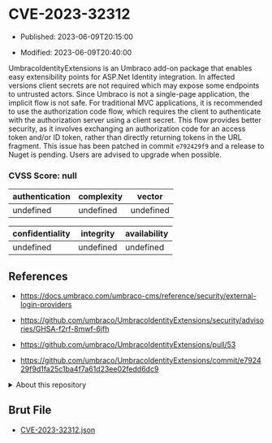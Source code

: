# CVE-2023-32312

- Published: 2023-06-09T20:15:00

- Modified: 2023-06-09T20:40:00

UmbracoIdentityExtensions is an Umbraco add-on package that enables easy extensibility points for ASP.Net Identity integration. In affected versions client secrets are not required which may expose some endpoints to untrusted actors. Since Umbraco is not a single-page application, the implicit flow is not safe. For traditional MVC applications, it is recommended to use the authorization code flow, which requires the client to authenticate with the authorization server using a client secret. This flow provides better security, as it involves exchanging an authorization code for an access token and/or ID token, rather than directly returning tokens in the URL fragment. This issue has been patched in commit `e792429f9` and a release to Nuget is pending. Users are advised to upgrade when possible.

### CVSS Score: **null**

| authentication | complexity | vector |
| --- | --- | --- |
| undefined | undefined | undefined |

| confidentiality | integrity | availability |
| --- | --- | --- |
| undefined | undefined | undefined |

## References

* https://docs.umbraco.com/umbraco-cms/reference/security/external-login-providers

* https://github.com/umbraco/UmbracoIdentityExtensions/security/advisories/GHSA-f2rf-8mwf-6jfh

* https://github.com/umbraco/UmbracoIdentityExtensions/pull/53

* https://github.com/umbraco/UmbracoIdentityExtensions/commit/e792429f9d1fa25c1ba4f7a61d23ee02fedd6dc9

<details>
<summary>About this repository</summary> 

  This repository is part of the project [Live Hack CVE](https://github.com/Live-Hack-CVE). Main website can be found [www.live-hack.org](https://www.live-hack.org) 
  
  Made by [Sn0wAlice](https://github.com/Sn0wAlice) for the people that care about security and need to have a feed of the latest CVEs. Hope you enjoy it, don't forget to star the repo and follow me on [Twitter](https://twitter.com/Sn0wAlice) and [Github](https://github.com/Sn0wAlice). And that is my [personnal website](https://www.alice-snow.me/)

  - [Home Page](https://github.com/Live-Hack-CVE)
  - [Framework](https://github.com/Live-Hack-CVE/cve-framework)
  - [CVE database](https://github.com/Live-Hack-CVE/full_database)
  - [Changelog](https://github.com/Live-Hack-CVE/Changelog)
</details>

## Brut File

* [CVE-2023-32312.json](https://raw.githubusercontent.com/Live-Hack-CVE/full_database/main/cves/2023/CVE-2023-32312.json)

